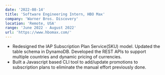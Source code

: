 ```yaml
---
date: '2022-08-14'
title: 'Software Engineering Intern, HBO Max'
company: 'Warner Bros. Discovery'
location: 'Remote, USA'
range: 'June 2022 - August 2022'
url: 'https://www.hbomax.com/'
---
```


- Redesigned the IAP Subscription Plan Service(SKU) model. Updated the table schema in DynamoDB. Developed the REST APIs to support multiple countries and dynamic pricing of currencies.
- Built a Javascript based CLI tool to add/update promotions to subscription plans to eliminate the manual effort previously done.